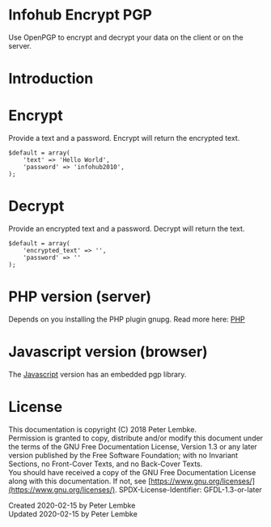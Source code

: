 # Infohub Encrypt PGP
Use OpenPGP to encrypt and decrypt your data on the client or on the server.   

# Introduction

# Encrypt
Provide a text and a password. Encrypt will return the encrypted text.

```
$default = array(
    'text' => 'Hello World',
    'password' => 'infohub2010',
);
```

# Decrypt
Provide an encrypted text and a password. Decrypt will return the text.

```
$default = array(
    'encrypted_text' => '',
    'password' => ''
);
```

# PHP version (server)
Depends on you installing the PHP plugin gnupg. Read more here: [PHP](https://stackoverflow.com/questions/15969740/encrypt-files-using-pgp-in-php) 

# Javascript version (browser)
The [Javascript](https://openpgpjs.org/openpgpjs/doc/#encrypt-and-decrypt-uint8array-data-with-a-password) version has an embedded pgp library.

# License
This documentation is copyright (C) 2018 Peter Lembke.  
Permission is granted to copy, distribute and/or modify this document under the terms of the GNU Free Documentation License, Version 1.3 or any later version published by the Free Software Foundation; with no Invariant Sections, no Front-Cover Texts, and no Back-Cover Texts.  
You should have received a copy of the GNU Free Documentation License along with this documentation. If not, see [https://www.gnu.org/licenses/](https://www.gnu.org/licenses/).  SPDX-License-Identifier: GFDL-1.3-or-later  

Created 2020-02-15 by Peter Lembke  
Updated 2020-02-15 by Peter Lembke  
